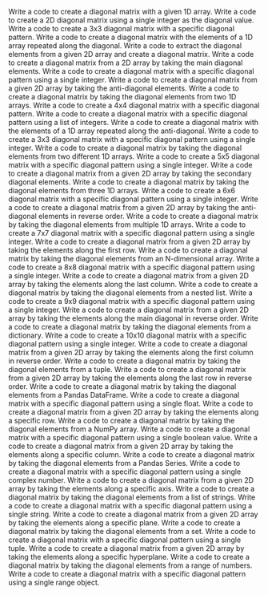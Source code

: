 Write a code to create a diagonal matrix with a given 1D array.
Write a code to create a 2D diagonal matrix using a single integer as the diagonal value.
Write a code to create a 3x3 diagonal matrix with a specific diagonal pattern.
Write a code to create a diagonal matrix with the elements of a 1D array repeated along the diagonal.
Write a code to extract the diagonal elements from a given 2D array and create a diagonal matrix.
Write a code to create a diagonal matrix from a 2D array by taking the main diagonal elements.
Write a code to create a diagonal matrix with a specific diagonal pattern using a single integer.
Write a code to create a diagonal matrix from a given 2D array by taking the anti-diagonal elements.
Write a code to create a diagonal matrix by taking the diagonal elements from two 1D arrays.
Write a code to create a 4x4 diagonal matrix with a specific diagonal pattern.
Write a code to create a diagonal matrix with a specific diagonal pattern using a list of integers.
Write a code to create a diagonal matrix with the elements of a 1D array repeated along the anti-diagonal.
Write a code to create a 3x3 diagonal matrix with a specific diagonal pattern using a single integer.
Write a code to create a diagonal matrix by taking the diagonal elements from two different 1D arrays.
Write a code to create a 5x5 diagonal matrix with a specific diagonal pattern using a single integer.
Write a code to create a diagonal matrix from a given 2D array by taking the secondary diagonal elements.
Write a code to create a diagonal matrix by taking the diagonal elements from three 1D arrays.
Write a code to create a 6x6 diagonal matrix with a specific diagonal pattern using a single integer.
Write a code to create a diagonal matrix from a given 2D array by taking the anti-diagonal elements in reverse order.
Write a code to create a diagonal matrix by taking the diagonal elements from multiple 1D arrays.
Write a code to create a 7x7 diagonal matrix with a specific diagonal pattern using a single integer.
Write a code to create a diagonal matrix from a given 2D array by taking the elements along the first row.
Write a code to create a diagonal matrix by taking the diagonal elements from an N-dimensional array.
Write a code to create a 8x8 diagonal matrix with a specific diagonal pattern using a single integer.
Write a code to create a diagonal matrix from a given 2D array by taking the elements along the last column.
Write a code to create a diagonal matrix by taking the diagonal elements from a nested list.
Write a code to create a 9x9 diagonal matrix with a specific diagonal pattern using a single integer.
Write a code to create a diagonal matrix from a given 2D array by taking the elements along the main diagonal in reverse order.
Write a code to create a diagonal matrix by taking the diagonal elements from a dictionary.
Write a code to create a 10x10 diagonal matrix with a specific diagonal pattern using a single integer.
Write a code to create a diagonal matrix from a given 2D array by taking the elements along the first column in reverse order.
Write a code to create a diagonal matrix by taking the diagonal elements from a tuple.
Write a code to create a diagonal matrix from a given 2D array by taking the elements along the last row in reverse order.
Write a code to create a diagonal matrix by taking the diagonal elements from a Pandas DataFrame.
Write a code to create a diagonal matrix with a specific diagonal pattern using a single float.
Write a code to create a diagonal matrix from a given 2D array by taking the elements along a specific row.
Write a code to create a diagonal matrix by taking the diagonal elements from a NumPy array.
Write a code to create a diagonal matrix with a specific diagonal pattern using a single boolean value.
Write a code to create a diagonal matrix from a given 2D array by taking the elements along a specific column.
Write a code to create a diagonal matrix by taking the diagonal elements from a Pandas Series.
Write a code to create a diagonal matrix with a specific diagonal pattern using a single complex number.
Write a code to create a diagonal matrix from a given 2D array by taking the elements along a specific axis.
Write a code to create a diagonal matrix by taking the diagonal elements from a list of strings.
Write a code to create a diagonal matrix with a specific diagonal pattern using a single string.
Write a code to create a diagonal matrix from a given 2D array by taking the elements along a specific plane.
Write a code to create a diagonal matrix by taking the diagonal elements from a set.
Write a code to create a diagonal matrix with a specific diagonal pattern using a single tuple.
Write a code to create a diagonal matrix from a given 2D array by taking the elements along a specific hyperplane.
Write a code to create a diagonal matrix by taking the diagonal elements from a range of numbers.
Write a code to create a diagonal matrix with a specific diagonal pattern using a single range object.